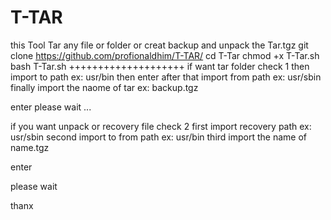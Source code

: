 # T-TAR
this Tool Tar any file or folder or creat backup and unpack the Tar.tgz
git clone https://github.com/profionaldhim/T-TAR/
cd T-Tar
chmod +x T-Tar.sh 
bash T-Tar.sh 
++++++++++++++++++++
if want tar folder check 1
then
import to path ex: usr/bin
then enter
after that import from path ex: usr/sbin
finally 
import the naome of tar ex: backup.tgz

enter
please wait ...

if you want unpack or recovery file 
check 2
first import recovery path ex:  usr/sbin
second import to from path ex:  usr/bin
third import the name of name.tgz

enter 

please wait


thanx
